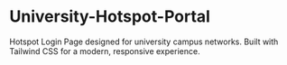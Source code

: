 # University-Hotspot-Portal
Hotspot Login Page designed for university campus networks. Built with Tailwind CSS for a modern, responsive experience.
